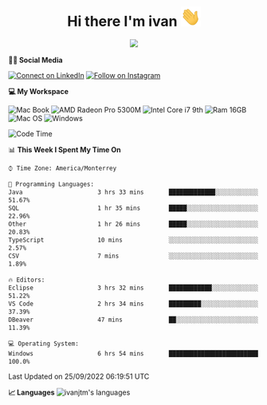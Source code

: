 <h1 align="center">Hi there I'm ivan <img src="https://raw.githubusercontent.com/ABSphreak/ABSphreak/master/gifs/Hi.gif" width="40px" /></h1>
<div align="center">
<img src="http://github-readme-streak-stats.herokuapp.com?user=ivanjtm&hide_border=true&background=00000000&border=FFFFFF00&sideNums=A8A8A8&sideLabels=A8A8A8&currStreakNum=FFC93C&dates=A8A8A8)](https://git.io/streak-stats"/>
</div>

**👦🏻 Social Media**

[![Connect on LinkedIn](https://img.shields.io/badge/LinkedIn-%230077B5.svg?&style=flat-square&logo=linkedin&logoColor=white)](https://www.linkedin.com/in/ivanjtm)
[![Follow on Instagram](https://img.shields.io/badge/Instagram-E4405F?style=flat-square&logo=instagram&logoColor=white)](https://www.instagram.com/ivanjtm)

**💻 My Workspace**

![Mac Book](https://img.shields.io/badge/Apple-MacBook_Pro_2019-999999?style=flat-square&logo=apple&logoColor=white)
![AMD Radeon Pro 5300M](https://img.shields.io/badge/AMD-Radeon_Pro_5300M-ED1C24?style=flat-square&logo=amd&logoColor=white)
![Intel Core i7 9th](https://img.shields.io/badge/Intel-Core_i7_9th-0071C5?style=flat-square&logo=intel&logoColor=white)
![Ram 16GB](https://img.shields.io/badge/RAM-16GB-230071C5?style=flat-square&logoColor=white)
![Mac OS](https://img.shields.io/badge/Mac%20OS-000000?style=flat-square&logo=apple&logoColor=white)
![Windows](https://img.shields.io/badge/Windows-0078D6?style=flat-square&logo=windows&logoColor=white)


<!--START_SECTION:waka-->
![Code Time](http://img.shields.io/badge/Code%20Time-723%20hrs%2054%20mins-blue)

📊 **This Week I Spent My Time On** 

```text
⌚︎ Time Zone: America/Monterrey

💬 Programming Languages: 
Java                     3 hrs 33 mins       █████████████░░░░░░░░░░░░   51.67% 
SQL                      1 hr 35 mins        █████░░░░░░░░░░░░░░░░░░░░   22.96% 
Other                    1 hr 26 mins        █████░░░░░░░░░░░░░░░░░░░░   20.83% 
TypeScript               10 mins             ░░░░░░░░░░░░░░░░░░░░░░░░░   2.57% 
CSV                      7 mins              ░░░░░░░░░░░░░░░░░░░░░░░░░   1.89%

🔥 Editors: 
Eclipse                  3 hrs 32 mins       ████████████░░░░░░░░░░░░░   51.22% 
VS Code                  2 hrs 34 mins       █████████░░░░░░░░░░░░░░░░   37.39% 
DBeaver                  47 mins             ██░░░░░░░░░░░░░░░░░░░░░░░   11.39%

💻 Operating System: 
Windows                  6 hrs 54 mins       █████████████████████████   100.0%

```


 Last Updated on 25/09/2022 06:19:51 UTC
<!--END_SECTION:waka-->
**📈 Languages**
 ![ivanjtm's languages](https://wakatime.com/share/@ivanjtm/a32f83c6-d0c9-49a4-a5ae-d0440b950377.svg)
